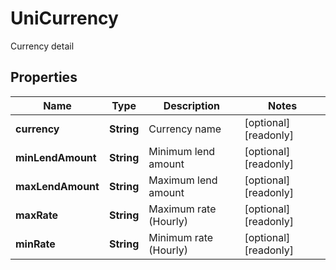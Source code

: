 
# UniCurrency

Currency detail

## Properties

Name | Type | Description | Notes
------------ | ------------- | ------------- | -------------
**currency** | **String** | Currency name |  [optional] [readonly]
**minLendAmount** | **String** | Minimum lend amount |  [optional] [readonly]
**maxLendAmount** | **String** | Maximum lend amount |  [optional] [readonly]
**maxRate** | **String** | Maximum rate (Hourly) |  [optional] [readonly]
**minRate** | **String** | Minimum rate (Hourly) |  [optional] [readonly]

